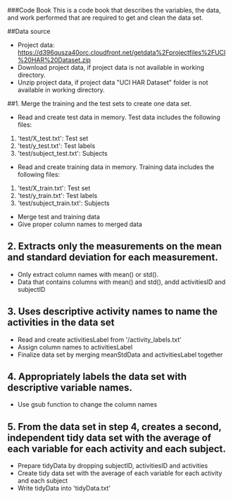 ###Code Book
This is a code book that describes the variables, the data, and work performed that are required to get and clean the data set.

##Data source
* Project data: https://d396qusza40orc.cloudfront.net/getdata%2Fprojectfiles%2FUCI%20HAR%20Dataset.zip
* Download project data, if project data is not available in working directory.
* Unzip project data, if project data "UCI HAR Dataset" folder is not available in working directory.


##1. Merge the training and the test sets to create one data set.
* Read and create test data in memory. Test data includes the following files:
1. 'test/X_test.txt': Test set
2. 'test/y_test.txt': Test labels
3. 'test/subject_test.txt': Subjects

* Read and create training data in memory. Training data includes the following files:
1. 'test/X_train.txt': Test set
2. 'test/y_train.txt': Test labels
3. 'test/subject_train.txt': Subjects

* Merge test and training data
* Give proper column names to merged data

## 2. Extracts only the measurements on the mean and standard deviation for each measurement. 
* Only extract column names with mean() or std().
* Data that contains columns with mean() and std(), andd activitiesID and subjectID

## 3. Uses descriptive activity names to name the activities in the data set
* Read and create activitiesLabel from '/activity_labels.txt'
* Assign column names to activitiesLabel
* Finalize data set by merging meanStdData and activitiesLabel together

## 4. Appropriately labels the data set with descriptive variable names. 
* Use gsub function to change the column names

## 5. From the data set in step 4, creates a second, independent tidy data set with the average of each variable for each activity and each subject.
* Prepare tidyData by dropping subjectID, activitiesID and activities
* Create tidy data set with the average of each variable for each activity and each subject 
* Write tidyData into 'tidyData.txt'
